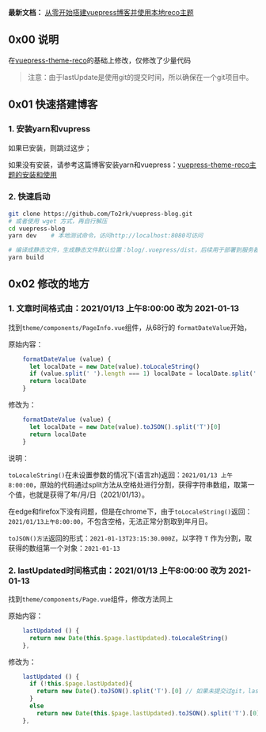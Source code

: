 **最新文档：** [从零开始搭建vuepress博客并使用本地reco主题](https://conimi.com/archives/146)

## 0x00 说明

在[vuepress-theme-reco](https://github.com/vuepress-reco/vuepress-theme-reco)的基础上修改，仅修改了少量代码

> 注意：由于lastUpdate是使用git的提交时间，所以确保在一个git项目中。

## 0x01 快速搭建博客

### 1. 安装yarn和vupress

如果已安装，则跳过这步；

如果没有安装，请参考这篇博客安装yarn和vuepress：[vuepress-theme-reco主题的安装和使用](https://conimi.com/archives/145)

### 2. 快速启动

```bash
git clone https://github.com/To2rk/vuepress-blog.git
# 或者使用 wget 方式，再自行解压
cd vuepress-blog
yarn dev    # 本地测试命令，访问http://localhost:8080可访问

# 编译成静态文件，生成静态文件默认位置：blog/.vuepress/dist，后续用于部署到服务器或者Github Page
yarn build  
```

## 0x02 修改的地方

### 1. 文章时间格式由：2021/01/13 上午8:00:00 改为 2021-01-13

找到`theme/components/PageInfo.vue`组件，从68行的 `formatDateValue`开始，

原始内容：

```js
    formatDateValue (value) {
      let localDate = new Date(value).toLocaleString()
      if (value.split(' ').length === 1) localDate = localDate.split(' ')[0]
      return localDate
    }
```

修改为：

```js
    formatDateValue (value) {
      let localDate = new Date(value).toJSON().split('T')[0]
      return localDate
    }
```

说明：

`toLocaleString()`在未设置参数的情况下(语言zh)返回：`2021/01/13 上午8:00:00`，原始的代码通过split方法从空格处进行分割，获得字符串数组，取第一个值，也就是获得了年/月/日（2021/01/13）。

在edge和firefox下没有问题，但是在chrome下，由于`toLocaleString()`返回：`2021/01/13上午8:00:00`，不包含空格，无法正常分割取到年月日。

`toJSON()方法`返回的形式：`2021-01-13T23:15:30.000Z`，以字符 `T` 作为分割，取获得的数组第一个对象：`2021-01-13`

###  2. lastUpdated时间格式由：2021/01/13 上午8:00:00 改为 2021-01-13

找到`theme/components/Page.vue`组件，修改方法同上

原始内容：

```js
    lastUpdated () {
      return new Date(this.$page.lastUpdated).toLocaleString()
    },
```

修改为：

```js
    lastUpdated () {
      if (!this.$page.lastUpdated){   
        return new Date().toJSON().split('T').[0] // 如果未提交过git，lastUpdated为当前时间
      }
      else
        return new Date(this.$page.lastUpdated).toJSON().split('T').[0]
    },
```
